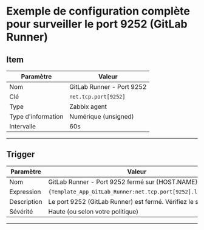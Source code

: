 # Exemple de configuration complète pour surveiller le port 9252 (GitLab Runner)

## Item

| Paramètre          | Valeur                     |
|--------------------|----------------------------|
| Nom                | GitLab Runner - Port 9252   |
| Clé                | `net.tcp.port[9252]`       |
| Type               | Zabbix agent               |
| Type d'information | Numérique (unsigned)       |
| Intervalle         | 60s                        |

---

## Trigger

| Paramètre          | Valeur                                                                 |
|--------------------|------------------------------------------------------------------------|
| Nom                | GitLab Runner - Port 9252 fermé sur {HOST.NAME}                       |
| Expression         | `{Template_App_GitLab_Runner:net.tcp.port[9252].last(0)}=0`           |
| Description        | Le port 9252 (GitLab Runner) est fermé. Vérifiez le service.          |
| Sévérité           | Haute (ou selon votre politique)                                      |

---
